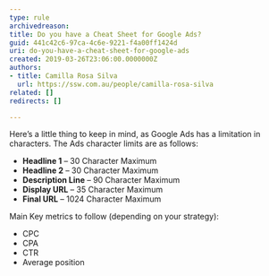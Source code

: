 ```yaml
---
type: rule
archivedreason: 
title: Do you have a Cheat Sheet for Google Ads?
guid: 441c42c6-97ca-4c6e-9221-f4a00ff1424d
uri: do-you-have-a-cheat-sheet-for-google-ads
created: 2019-03-26T23:06:00.0000000Z
authors:
- title: Camilla Rosa Silva
  url: https://ssw.com.au/people/camilla-rosa-silva
related: []
redirects: []

---
```


Here’s a little thing to keep in mind, as Google Ads has a limitation in characters. The Ads character limits are as follows:

<!--endintro-->

* **Headline 1**  – 30 Character Maximum
* **Headline 2** – 30 Character Maximum
* **Description Line** – 90 Character Maximum
* **Display URL** – 35 Character Maximum
* **Final URL** – 1024 Character Maximum


Main Key metrics to follow (depending on your strategy):

* CPC
* CPA
* CTR
* Average position
